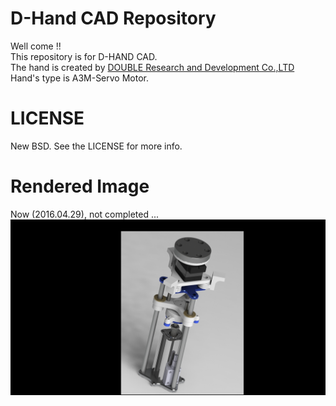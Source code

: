 # D-Hand CAD Repository

Well come !!  
This repository is for D-HAND CAD.  
The hand is created by [DOUBLE Research and Development Co.,LTD](http://www.j-d.co.jp/dhand/dhand_top.html)  
Hand's type is A3M-Servo Motor.  

# LICENSE
New BSD.
See the LICENSE for more info.

# Rendered Image
Now (2016.04.29), not completed ...
![rendered_img](img/rendered.JPG)
